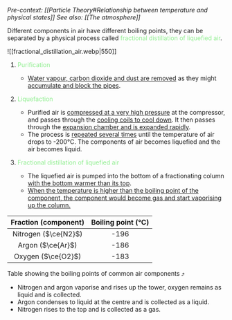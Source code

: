 *Pre-context: [[Particle Theory#Relationship between temperature and physical states]]*
*See also: [[The atmosphere]]*

Different components in air have different boiling points, they can be separated by a physical process called <span style="color: lightgreen">fractional distillation of liquefied air</span>.

![[fractional_distillation_air.webp|550]]

1. <span style="color: lightgreen">Purification</span>
	- <u>Water vapour, carbon dioxide and dust are removed</u> as they might <u>accumulate and block the pipes</u>.

2. <span style="color: lightgreen">Liquefaction</span>
    - Purified air is <u>compressed at a very high pressure</u> at the compressor, and passes through the <u>cooling coils to cool down</u>. It then passes through the <u>expansion chamber and is expanded rapidly</u>.
    - The process is <u>repeated several times</u> until the temperature of air drops to -200°C. The components of air becomes liquefied and the air becomes liquid.

3. <span style="color: lightgreen">Fractional distillation of liquefied air</span>
	- The liquefied air is pumped into the bottom of a fractionating column <u>with the bottom warmer than its top</u>.
	- <u>When the temperature is higher than the boiling point of the component, the component would become gas and start vaporising up the column.</u>

| Fraction (component) | Boiling point (°C) |
| :------------------: | :----------------: |
| Nitrogen ($\ce{N2}$) |        -196        |
|  Argon ($\ce{Ar}$)   |        -186        |
|  Oxygen ($\ce{O2}$)  |        -183        |
Table showing the boiling points of common air components ⤴️

- Nitrogen and argon vaporise and rises up the tower, oxygen remains as liquid and is collected.
- Argon condenses to liquid at the centre and is collected as a liquid.
- Nitrogen rises to the top and is collected as a gas.
